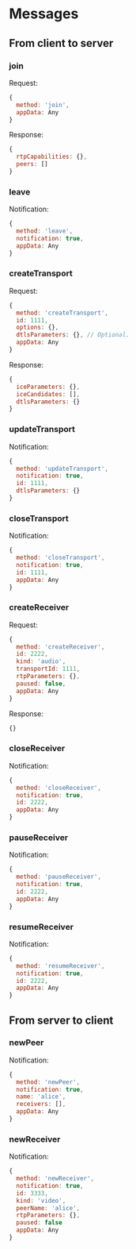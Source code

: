 # Messages


## From client to server


### join

Request:

```js
{
  method: 'join',
  appData: Any
}
```

Response:

```js
{
  rtpCapabilities: {},
  peers: []
}
```


### leave

Notification:

```js
{
  method: 'leave',
  notification: true,
  appData: Any
}
```


### createTransport

Request:

```js
{
  method: 'createTransport',
  id: 1111,
  options: {},
  dtlsParameters: {}, // Optional.
  appData: Any
}
```

Response:

```js
{
  iceParameters: {},
  iceCandidates: [],
  dtlsParameters: {}
}
```


### updateTransport

Notification:

```js
{
  method: 'updateTransport',
  notification: true,
  id: 1111,
  dtlsParameters: {}
}
```


### closeTransport

Notification:

```js
{
  method: 'closeTransport',
  notification: true,
  id: 1111,
  appData: Any
}
```


### createReceiver

Request:

```js
{
  method: 'createReceiver',
  id: 2222,
  kind: 'audio',
  transportId: 1111,
  rtpParameters: {},
  paused: false,
  appData: Any
}
```

Response:

```js
{}
```


### closeReceiver

Notification:

```js
{
  method: 'closeReceiver',
  notification: true,
  id: 2222,
  appData: Any
}
```


### pauseReceiver

Notification:

```js
{
  method: 'pauseReceiver',
  notification: true,
  id: 2222,
  appData: Any
}
```


### resumeReceiver

Notification:

```js
{
  method: 'resumeReceiver',
  notification: true,
  id: 2222,
  appData: Any
}
```


## From server to client


### newPeer

Notification:

```js
{
  method: 'newPeer',
  notification: true,
  name: 'alice',
  receivers: [],
  appData: Any
}
```


### newReceiver

Notification:

```js
{
  method: 'newReceiver',
  notification: true,
  id: 3333,
  kind: 'video',
  peerName: 'alice',
  rtpParameters: {},
  paused: false
  appData: Any
}
```
